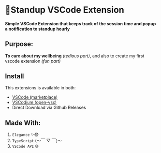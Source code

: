 # 🧍Standup VSCode Extension

#### Simple VSCode Extension that keeps track of the session time and popup a notification to standup hourly

## Purpose:

**To care about my wellbeing** _(tedious part)_, and also to create my first vscode extension _(fun part)_

## Install

This extensions is available in both:

- [VSCode (marketplace)](https://marketplace.visualstudio.com/items?itemName=Ilingu.standup-extension)
- [VSCodium (open-vsx)](https://open-vsx.org/extension/standup-extension/standup-extension)
- Direct Download via Github Releases

## Made With:

1. `Elegance` ✨😎
2. `TypeScript` (～￣ ▽ ￣)～
3. `VSCode API` 🌐
